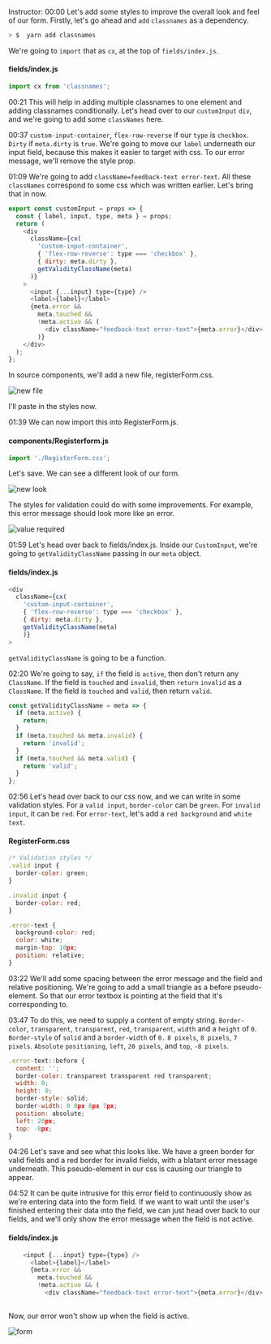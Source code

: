 Instructor: 00:00 Let's add some styles to improve the overall look and feel of our form. Firstly, let's go ahead and `add` `classnames` as a dependency. 

```bash
> $  yarn add classnames
```

We're going to `import` that as `cx`, at the top of `fields/index.js`.

#### fields/index.js
```javascript
import cx from 'classnames';
```

00:21 This will help in adding multiple classnames to one element and adding classnames conditionally. Let's head over to our `customInput` `div`, and we're going to add some `classNames` here.

00:37 `custom-input-container`, `flex-row-reverse` if our `type` is `checkbox`. `Dirty` if `meta.dirty` is `true`. We're going to move our `label` underneath our input field, because this makes it easier to target with css. To our error message, we'll remove the style prop.

01:09 We're going to add `className=feedback-text error-text`. All these `classNames` correspond to some css which was written earlier. Let's bring that in now. 

```javascript
export const customInput = props => {
  const { label, input, type, meta } = props;
  return (
    <div
      className={cx(
        'custom-input-container',
        { 'flex-row-reverse': type === 'checkbox' },
        { dirty: meta.dirty },
        getValidityClassName(meta)
      )}
    >
      <input {...input} type={type} />
      <label>{label}</label>
      {meta.error &&
        meta.touched &&
        !meta.active && (
          <div className="feedback-text error-text">{meta.error}</div>
        )}
    </div>
  );
};
```

In source components, we'll add a new file, registerForm.css. 

![new file](../images/react-use-asynchronous-validation-after-submitting-a-form-in-redux-form-new-file.png)

I'll paste in the styles now.

01:39 We can now import this into RegisterForm.js. 

#### components/Registerform.js
```javascript
import './RegisterForm.css';
```

Let's save. We can see a different look of our form. 

![new look](../images/react-use-asynchronous-validation-after-submitting-a-form-in-redux-form-new-look.png)

The styles for validation could do with some improvements. For example, this error message should look more like an error.

![value required](../images/react-use-asynchronous-validation-after-submitting-a-form-in-redux-form-value-required.png)

01:59 Let's head over back to fields/index.js. Inside our `CustomInput`, we're going to `getValidityClassName` passing in our `meta` object. 

#### fields/index.js
```javascript
<div
  className={cx(
    'custom-input-container',
    { 'flex-row-reverse': type === 'checkbox' },
    { dirty: meta.dirty },
    getValidityClassName(meta)
    )}
>
```

`getValidityClassName` is going to be a function.

02:20 We're going to say, `if` the field is `active`, then don't return any `ClassName`. If the field is `touched` and `invalid`, then `return` `invalid` as a `ClassName`. If the field is `touched` and `valid`, then return `valid`.

```javascript
const getValidityClassName = meta => {
  if (meta.active) {
    return;
  }
  if (meta.touched && meta.invalid) {
    return 'invalid';
  }
  if (meta.touched && meta.valid) {
    return 'valid';
  }
};
```

02:56 Let's head over back to our css now, and we can write in some validation styles. For a `valid input`, `border-color` can be `green`. For `invalid input`, it can be `red`. For `error-text`, let's add a `red background` and `white text`.

#### RegisterForm.css

```javascript
/* Validation styles */
.valid input {
  border-color: green;
}

.invalid input {
  border-color: red;
}

.error-text {
  background-color: red;
  color: white;
  margin-top: 10px;
  position: relative;
}
```

03:22 We'll add some spacing between the error message and the field and relative positioning. We're going to add a small triangle as a before pseudo-element. So that our error textbox is pointing at the field that it's corresponding to.

03:47 To do this, we need to supply a content of empty string. `Border-color`, `transparent`, `transparent`, `red`, `transparent`, `width` and a `height` of `0`. `Border-style` of `solid` and a `border-width` of `0.` `8 pixels`, `8 pixels`, `7 pixels`. `Absolute` `positioning`, `left`, `20 pixels`, and `top`, `-8 pixels`.

```javascript
.error-text::before {
  content: '';
  border-color: transparent transparent red transparent;
  width: 0;
  height: 0;
  border-style: solid;
  border-width: 0 8px 8px 7px;
  position: absolute;
  left: 20px;
  top: -8px;
}
```

04:26 Let's save and see what this looks like. We have a green border for valid fields and a red border for invalid fields, with a blatant error message underneath. This pseudo-element in our css is causing our triangle to appear.

04:52 It can be quite intrusive for this error field to continuously show as we're entering data into the form field. If we want to wait until the user's finished entering their data into the field, we can just head over back to our fields, and we'll only show the error message when the field is not active. 

#### fields/index.js
```javascript
    <input {...input} type={type} />
      <label>{label}</label>
      {meta.error &&
        meta.touched &&
        !meta.active && (
          <div className="feedback-text error-text">{meta.error}</div>
        
```

Now, our error won't show up when the field is active.

![form](../images/react-use-asynchronous-validation-after-submitting-a-form-in-redux-form-form.png)